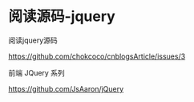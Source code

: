 # 阅读源码-jquery



阅读jquery源码

https://github.com/chokcoco/cnblogsArticle/issues/3



前端 JQuery 系列

https://github.com/JsAaron/jQuery